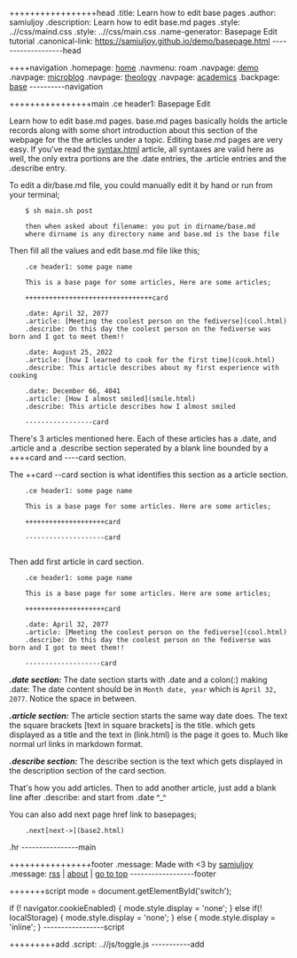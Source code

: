 +++++++++++++++++head
.title: Learn how to edit base pages
.author: samiuljoy
.description: Learn how to edit base.md pages
.style: ..//css/maind.css
.style: ..//css/main.css
.name-generator: Basepage Edit tutorial
.canonical-link: https://samiuljoy.github.io/demo/basepage.html
-------------------head

++++navigation
.homepage: [home](..//index.html)
.navmenu: roam
.navpage: [demo](..//demo/base.html)
.navpage: [microblog](..//microblog/base.html)
.navpage: [theology](..//theology/base.html)
.navpage: [academics](..//academics/base.html)
.backpage: [base](base.html)
----------navigation

++++++++++++++++main
.ce header1: Basepage Edit

Learn how to edit base.md pages. base.md pages basically holds the article records along with some short introduction about this section of the webpage for the the articles under a topic. Editing base.md pages are very easy. If you've read the [syntax.html](syntax.html) article, all syntaxes are valid here as well, the only extra portions are the .date entries, the .article entries and the .describe entry.

To edit a dir/base.md file, you could manually edit it by hand or run from your terminal;

```no
	$ sh main.sh post

	then when asked about filename: you put in dirname/base.md
	where dirname is any directory name and base.md is the base file
```

Then fill all the values and edit base.md file like this;


```no
	.ce header1: some page name

	This is a base page for some articles, Here are some articles;
	
	++++++++++++++++++++++++++++++++card

	.date: April 32, 2077
	.article: [Meeting the coolest person on the fediverse](cool.html)
	.describe: On this day the coolest person on the fediverse was born and I got to meet them!!

	.date: August 25, 2022
	.article: [how I learned to cook for the first time](cook.html)
	.describe: This article describes about my first experience with cooking

	.date: December 66, 4041
	.article: [How I almost smiled](smile.html)
	.describe: This article describes how I almost smiled

	-----------------card

```

There's 3 articles mentioned here. Each of these articles has a .date, and .article and a .describe section seperated by a blank line bounded by a ++++card and ----card section.


The ++card --card section is what identifies this section as a article section.


```no
	.ce header1: some page name
	
	This is a base page for some articles. Here are some articles;

	++++++++++++++++++++card

	--------------------card


```

Then add first article in card section.

```no
	.ce header1: some page name

	This is a base page for some articles. Here are some articles;

	++++++++++++++++++++card

	.date: April 32, 2077
	.article: [Meeting the coolest person on the fediverse](cool.html)
	.describe: On this day the coolest person on the fediverse was born and I got to meet them!!
	
	-------------------card

```

___.date section:___ The date section starts with .date and a colon(:) making .date: The date content should be in `Month date, year` which is `April 32, 2077`. Notice the space in between.

___.article section:___ The article section starts the same way date does. The text the square brackets [text in square brackets] is the title. which gets displayed as a title and the text in (link.html) is the page it goes to. Much like normal url links in markdown format.

___.describe section:___ The describe section is the text which gets displayed in the description section of the card section.

That's how you add articles. Then to add another article, just add a blank line after .describe: and start from .date ^\_^

You can also add next page href link to basepages;

```no
	.next[next->](base2.html)
```

.hr
----------------main

++++++++++++++++footer
.message: Made with <3 by [samiuljoy](https://github.com/samiuljoy)
.message: [rss](/rss.xml) | [about](/about.html) | [go to top](#)
------------------footer

+++++++script
mode = document.getElementById('switch');

if (! navigator.cookieEnabled) {
	mode.style.display = 'none';
}
else if(! localStorage) {
	mode.style.display = 'none';
}
else {
	mode.style.display = 'inline';
}
-----------------script

+++++++++add
.script: ..//js/toggle.js
-----------add

